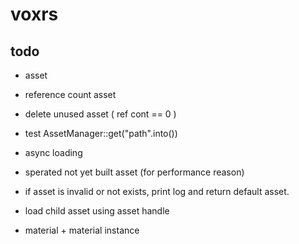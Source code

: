 # voxrs

## todo
- asset
 - reference count asset 
 - delete unused asset ( ref cont == 0 )
 - test AssetManager::get("path".into())
 - async loading
 - sperated not yet built asset (for performance reason)
 - if asset is invalid or not exists, print log and return default asset.
 - load child asset using asset handle

- material + material instance